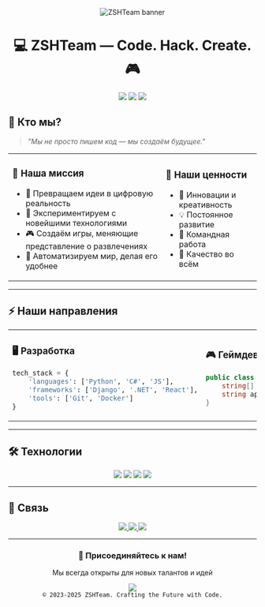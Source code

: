 <!-- ASCII art header (опционально) -->
<p align="center">
  <img src="https://readme-typing-svg.herokuapp.com/?font=Fira+Code&size=26&pause=500&color=22F1C4&width=500&lines=ZSHTeam+%7C+Code%2C+Hack%2C+Create" alt="ZSHTeam banner" />
</p>

<h1 align="center">💻 ZSHTeam — Code. Hack. Create. 🎮</h1>

<p align="center">
  <img src="https://img.shields.io/badge/We%20code%20in-Python%20|%20C%23%20|%20JS-blue?style=flat-square" />
  <img src="https://img.shields.io/badge/Game%20Dev-Unity%20%26%20Web-green?style=flat-square" />
  <img src="https://img.shields.io/badge/Contact-Telegram%20|%20Email-lightgrey?style=flat-square" />
</p>


## 🌠 Кто мы?

> *"Мы не просто пишем код — мы создаём будущее."*

<table align="center">
<tr>
<td>

### 🎯 Наша миссия
- 🔮 Превращаем идеи в цифровую реальность
- 🧪 Экспериментируем с новейшими технологиями
- 🎮 Создаём игры, меняющие представление о развлечениях
- 🤖 Автоматизируем мир, делая его удобнее

</td>
<td>

### 💫 Наши ценности
- 🚀 Инновации и креативность
- 💡 Постоянное развитие
- 🤝 Командная работа
- 🎯 Качество во всём

</td>
</tr>
</table>

---

## ⚡ Наши направления

<table align="center">
<tr>
<td width="50%">

### 🖥️ Разработка
```python
tech_stack = {
    'languages': ['Python', 'C#', 'JS'],
    'frameworks': ['Django', '.NET', 'React'],
    'tools': ['Git', 'Docker']
}
```

</td>
<td width="50%">

### 🎮 Геймдев
```csharp
public class GameDev {
    string[] platforms = ["Unity", "Web", "Mobile", "PC"];
    string approach = "Innovation First";
}
```

</td>
</tr>
</table>

---

## 🛠️ Технологии

<div align="center">
  <img src="https://img.shields.io/badge/Python-Expert-3776AB?style=for-the-badge&logo=python&logoColor=white" />
  <img src="https://img.shields.io/badge/C%23-Advanced-239120?style=for-the-badge&logo=c-sharp&logoColor=white" />
  <img src="https://img.shields.io/badge/Unity-Game_Dev-000000?style=for-the-badge&logo=unity&logoColor=white" />
  <img src="https://img.shields.io/badge/Web-Full_Stack-E34F26?style=for-the-badge&logo=html5&logoColor=white" />
</div>

---

## 📡 Связь

<div align="center">
  <a href="mailto:git.marbled122@passinbox.com">
    <img src="https://img.shields.io/badge/Email-Contact_Us-22F1C4?style=for-the-badge&logo=gmail&logoColor=white" />
  </a>
  <a href="https://t.me/SDZTeamBot">
    <img src="https://img.shields.io/badge/Telegram-Message_Us-26A5E4?style=for-the-badge&logo=telegram&logoColor=white" />
  </a>
  <a href="https://sdzteam.com">
    <img src="https://img.shields.io/badge/Website-Visit_Us-4c2882?style=for-the-badge&logo=About.me&logoColor=white" />
  </a>
</div>

---

<div align="center">
  <h3>🌟 Присоединяйтесь к нам!</h3>
  <p>Мы всегда открыты для новых талантов и идей</p>
  <img src="https://quotes-github-readme.vercel.app/api?type=horizontal&theme=radical&quote=The%20only%20way%20to%20do%20great%20work%20is%20to%20love%20what%20you%20do" />
</div>

<div align="center">
  <code>© 2023-2025 ZSHTeam. Crafting the Future with Code.</code>
</div>
